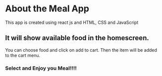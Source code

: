 # About the Meal App

This app is created using react js and HTML, CSS and JavaScript

## It will show available food in the homescreen.

You can choose food and click on add to cart. Then the item will be added to the cart menu.

### Select and Enjoy you Meal!!!!

